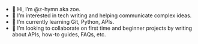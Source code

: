 - 👋  Hi, I’m @z-hymn aka zoe. 
- 👀  I’m interested in tech writing and helping communicate complex ideas. 
- 🌱  I’m currently learning Git, Python, APIs. 
- 💞️  I’m looking to collaborate on first time and beginner projects by writing about APIs, how-to guides, FAQs, etc.

<!---
z-hymn/z-hymn is a ✨ special ✨ repository because its `README.md` (this file) appears on your GitHub profile.
You can click the Preview link to take a look at your changes.
--->
